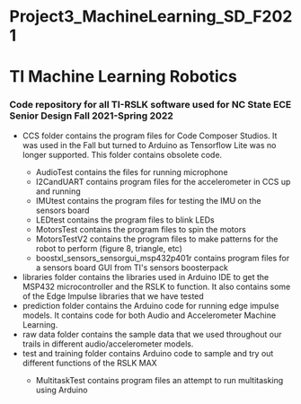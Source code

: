 # Project3_MachineLearning_SD_F2021
<html>
<body>
<h1>TI Machine Learning Robotics</h1>
<h3>Code repository for all TI-RSLK software used for NC State ECE Senior Design Fall 2021-Spring 2022</h3>
<ul>
    <li>CCS folder contains the program files for Code Composer Studios. 
    It was used in the Fall but turned to Arduino as Tensorflow Lite was no longer supported. 
    This folder contains obsolete code.</li>
    <ul>
        <li>AudioTest contains the files for running microphone</li>
        <li>I2CandUART contains program files for the accelerometer in CCS up and running</li>
        <li>IMUtest contains the program files for testing the  IMU on the sensors board</li>
        <li>LEDtest contains the program files to blink LEDs</li>
        <li>MotorsTest contains the program files to spin the motors</li>
        <li>MotorsTestV2 contains the program files to make patterns for the robot to perform (figure 8, triangle, etc)</li>
        <li>boostxl_sensors_sensorgui_msp432p401r contains program files for a sensors board GUI from TI's sensors boosterpack</li>
    </ul>
    <li>libraries folder contains the libraries used in Arduino IDE to get the MSP432 microcontroller and the RSLK to function. 
    It also contains some of the Edge Impulse libraries that we have tested</li>
    <li>prediction folder contains the Arduino code for running edge impulse models. 
    It contains code for both Audio and Accelerometer Machine Learning.</li>
    <li>raw data folder  contains the sample data that we used throughout our trails in different audio/accelerometer models.</li>
    <li>test and training folder contains Arduino code to sample and try out different functions of the RSLK MAX</li>
        <ul>
            <li>MultitaskTest contains program files an attempt to run multitasking using Arduino</li>
        </ul> 
</ul>

</body>
</html>

